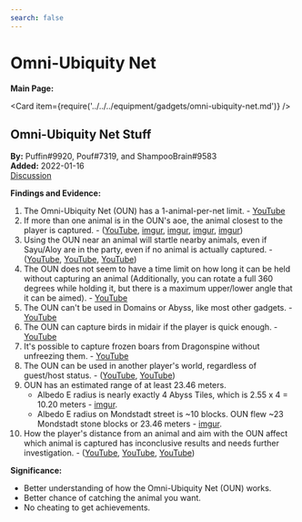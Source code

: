 ```yaml
---
search: false
---
```


# Omni-Ubiquity Net

**Main Page:**

<Card item={require('../../../equipment/gadgets/omni-ubiquity-net.md')} />

## Omni-Ubiquity Net Stuff

**By:** Puffin\#9920, Pouf\#7319, and ShampooBrain\#9583  
**Added:** 2022-01-16  
[Discussion](https://tickets.deeznuts.moe/ticket-archive/attachments_922959469657346108_931072700745662464_transcript-omniubiquity-net-stuff.html)

**Findings and Evidence:**  
1. The Omni-Ubiquity Net (OUN) has a 1-animal-per-net limit. - [YouTube](https://youtu.be/0ZnybwvyPDA)
2. If more than one animal is in the OUN's aoe, the animal closest to the player is captured. - ([YouTube](https://youtu.be/0vAt78Ie5U4), [imgur](https://imgur.com/a/7QrDRHe), [imgur](https://imgur.com/a/ilbkbsQ), [imgur](https://imgur.com/a/egQVxXd), [imgur](https://imgur.com/a/ZiGwoka))
3. Using the OUN near an animal will startle nearby animals, even if Sayu/Aloy are in the party, even if no animal is actually captured. - ([YouTube](https://youtu.be/OUBx9G5cVxo), [YouTube](https://youtu.be/Kv1Utj4YV50), [YouTube](https://youtu.be/NML6hmKToNE))
4. The OUN does not seem to have a time limit on how long it can be held without capturing an animal (Additionally, you can rotate a full 360 degrees while holding it, but there is a maximum upper/lower angle that it can be aimed). - [YouTube](https://youtu.be/9HORkvTCyUA)
5. The OUN can't be used in Domains or Abyss, like most other gadgets. - [YouTube](https://youtu.be/-D7_MHUTE_4)
6. The OUN can capture birds in midair if the player is quick enough. - [YouTube](https://youtu.be/Sey9eQSjA9A)
7. It's possible to capture frozen boars from Dragonspine without unfreezing them. - [YouTube](https://youtu.be/NMe2RD18M-M)
8. The OUN can be used in another player's world, regardless of guest/host status. - ([YouTube](https://youtu.be/tYlTs1cVdyo), [YouTube](https://youtu.be/xqD3ECkVCHo))
9. OUN has an estimated range of at least 23.46 meters.
    * Albedo E radius is nearly exactly 4 Abyss Tiles, which is 2.55 x 4 = 10.20 meters - [imgur](https://imgur.com/a/dybme5X).
    * Albedo E radius on Mondstadt street is ~10 blocks. OUN flew ~23 Mondstadt stone blocks or 23.46 meters - [imgur](https://imgur.com/a/SvuScot).
10. How the player's distance from an animal and aim with the OUN affect which animal is captured has inconclusive results and needs further investigation. - ([YouTube](https://youtu.be/rZAj79ay5os), [YouTube](https://youtu.be/ovFJ0C6YzNI), [YouTube](https://youtu.be/vWpTt1-Cf_0))

**Significance:**  
* Better understanding of how the Omni-Ubiquity Net (OUN) works.
* Better chance of catching the animal you want.
* No cheating to get achievements.

